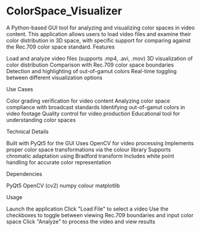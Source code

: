 # ColorSpace_Visualizer
A Python-based GUI tool for analyzing and visualizing color spaces in video content. This application allows users to load video files and examine their color distribution in 3D space, with specific support for comparing against the Rec.709 color space standard.
Features

Load and analyze video files (supports .mp4, .avi, .mov)
3D visualization of color distribution
Comparison with Rec.709 color space boundaries
Detection and highlighting of out-of-gamut colors
Real-time toggling between different visualization options

Use Cases

Color grading verification for video content
Analyzing color space compliance with broadcast standards
Identifying out-of-gamut colors in video footage
Quality control for video production
Educational tool for understanding color spaces

Technical Details

Built with PyQt5 for the GUI
Uses OpenCV for video processing
Implements proper color space transformations via the colour library
Supports chromatic adaptation using Bradford transform
Includes white point handling for accurate color representation

Dependencies

PyQt5
OpenCV (cv2)
numpy
colour
matplotlib

Usage

Launch the application
Click "Load File" to select a video
Use the checkboxes to toggle between viewing Rec.709 boundaries and input color space
Click "Analyze" to process the video and view results
